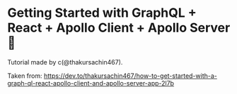 # Getting Started with GraphQL + React + Apollo Client + Apollo Server 🚀

Tutorial made by c(@thakursachin467).

Taken from: https://dev.to/thakursachin467/how-to-get-started-with-a-graph-ql-react-apollo-client-and-apollo-server-app-2l7b
